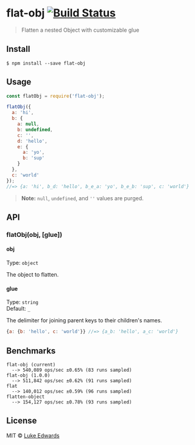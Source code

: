 # flat-obj [![Build Status](https://travis-ci.org/lukeed/flat-obj.svg?branch=master)](https://travis-ci.org/lukeed/flat-obj)

> Flatten a nested Object with customizable glue


## Install

```
$ npm install --save flat-obj
```


## Usage

```js
const flatObj = require('flat-obj');

flatObj({
  a: 'hi',
  b: {
    a: null,
    b: undefined,
    c: '',
    d: 'hello',
    e: {
      a: 'yo',
      b: 'sup'
    }
  },
  c: 'world'
});
//=> {a: 'hi', b_d: 'hello', b_e_a: 'yo', b_e_b: 'sup', c: 'world'}
```

> **Note:** `null`, `undefined`, and `''` values are purged.

## API

### flatObj(obj, [glue])

#### obj

Type: `object`

The object to flatten.

#### glue

Type: `string`<br>
Default: `_`

The delimiter for joining parent keys to their children's names.

```javascript
{a: {b: 'hello', c: 'world'}} //=> {a_b: 'hello', a_c: 'world'}
```


## Benchmarks

```
flat-obj (current)
  --> 540,089 ops/sec ±0.65% (83 runs sampled)
flat-obj (1.0.0)
  --> 511,842 ops/sec ±0.62% (91 runs sampled)
flat
  --> 140,012 ops/sec ±0.59% (96 runs sampled)
flatten-object
  --> 154,127 ops/sec ±0.78% (93 runs sampled)
```


## License

MIT © [Luke Edwards](https://lukeed.com)
